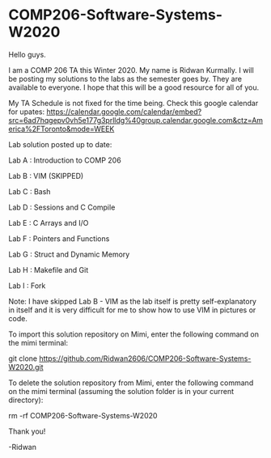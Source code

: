 # COMP206-Software-Systems-W2020
Hello guys. 

I am a COMP 206 TA this Winter 2020. My name is Ridwan Kurmally. I will be posting my solutions to the labs as the semester goes by.
They are available to everyone. I hope that this will be a good resource for all of you.

My TA Schedule is not fixed for the time being. Check this google calendar for upates:
https://calendar.google.com/calendar/embed?src=6ad7hqgepv0vh5e177g3prlldg%40group.calendar.google.com&ctz=America%2FToronto&mode=WEEK 


Lab solution posted up to date:

Lab A : Introduction to COMP 206

Lab B : VIM (SKIPPED)

Lab C : Bash

Lab D : Sessions and C Compile

Lab E : C Arrays and I/O

Lab F : Pointers and Functions

Lab G : Struct and Dynamic Memory

Lab H : Makefile and Git

Lab I : Fork


Note: I have skipped Lab B - VIM as the lab itself is pretty self-explanatory in itself and it is
very difficult for me to show how to use VIM in pictures or code.

To import this solution repository on Mimi, enter the following command on the mimi terminal:

git clone https://github.com/Ridwan2606/COMP206-Software-Systems-W2020.git


To delete the solution repository from Mimi, enter the following command on the mimi terminal (assuming the solution folder is in your
current directory):

rm -rf COMP206-Software-Systems-W2020



Thank you!

-Ridwan

